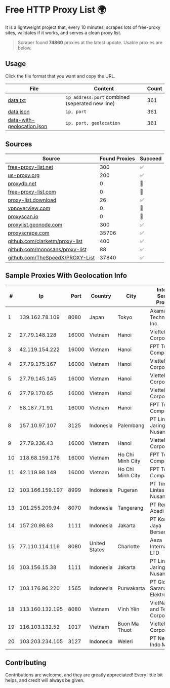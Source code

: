 
# Free HTTP Proxy List 🌍

It is a lightweight project that, every 10 minutes, scrapes lots of free-proxy sites, validates if it works, and serves a clean proxy list.


> Scraper found **74860** proxies at the latest update. Usable proxies are below.

## Usage

Click the file format that you want and copy the URL.


|File|Content|Count|
|----|-------|-----|
|[data.txt](https://raw.githubusercontent.com/themiralay/Proxy-List-World/master/data.txt)|`ip_address:port` combined (seperated new line)|361|
|[data.json](https://raw.githubusercontent.com/themiralay/Proxy-List-World/master/data.json)|`ip, port`|361|
|[data-with-geolocation.json](https://raw.githubusercontent.com/themiralay/Proxy-List-World/master/data-with-geolocation.json)|`ip, port, geolocation`|361|

## Sources

|Source|Found Proxies|Succeed|
|------|-------------|-------|
|[free-proxy-list.net](https://free-proxy-list.net)|300|✅|
|[us-proxy.org](https://www.us-proxy.org)|200|✅|
|[proxydb.net](http://proxydb.net)|0|🚫|
|[free-proxy-list.com](https://free-proxy-list.com/?page=&port=&type%5B%5D=http&type%5B%5D=https&up_time=0&search=Search)|0|🚫|
|[proxy-list.download](https://www.proxy-list.download/HTTP)|26|✅|
|[vpnoverview.com](https://vpnoverview.com/privacy/anonymous-browsing/free-proxy-servers)|0|🚫|
|[proxyscan.io](https://www.proxyscan.io)|0|🚫|
|[proxylist.geonode.com](https://proxylist.geonode.com/api/proxy-list?limit=300&page=1&sort_by=lastChecked&sort_type=desc&protocols=http,https)|300|✅|
|[proxyscrape.com](https://api.proxyscrape.com/v2/?request=displayproxies&protocol=http&timeout=10000&country=all&ssl=all&anonymity=all)|35706|✅|
|[github.com/clarketm/proxy-list](https://raw.githubusercontent.com/clarketm/proxy-list/master/proxy-list-raw.txt)|400|✅|
|[github.com/monosans/proxy-list](https://raw.githubusercontent.com/monosans/proxy-list/main/proxies/http.txt)|88|✅|
|[github.com/TheSpeedX/PROXY-List](https://raw.githubusercontent.com/TheSpeedX/PROXY-List/master/http.txt)|37840|✅|


## Sample Proxies With Geolocation Info

|#|Ip|Port|Country|City|Internet Service Provider|
|-|--|----|-------|----|-------------------------|
|1|139.162.78.109|8080|Japan|Tokyo|Akamai Technologies, Inc.|
|2|27.79.148.128|16000|Vietnam|Hanoi|Viettel Corporation|
|3|42.119.154.222|16000|Vietnam|Hanoi|FPT Telecom Company|
|4|27.79.175.167|16000|Vietnam|Hanoi|Viettel Corporation|
|5|27.79.145.145|16000|Vietnam|Hanoi|Viettel Corporation|
|6|27.79.170.65|16000|Vietnam|Hanoi|Viettel Corporation|
|7|58.187.71.91|16000|Vietnam|Hanoi|FPT Telecom Company|
|8|157.10.97.107|3125|Indonesia|Palembang|PT Lintas Jaringan Nusantara|
|9|27.79.236.43|16000|Vietnam|Hanoi|Viettel Corporation|
|10|118.68.159.176|16000|Vietnam|Ho Chi Minh City|FPT Telecom Company|
|11|42.119.98.149|16000|Vietnam|Ho Chi Minh City|FPT Telecom Company|
|12|103.166.159.197|8999|Indonesia|Pugeran|PT Timor Lintas Nusantara|
|13|101.255.209.94|8070|Indonesia|Tangerang|PT Remala Abadi|
|14|157.20.98.63|1111|Indonesia|Jakarta|PT Konnek Jaya Bersama|
|15|77.110.114.116|8080|United States|Charlotte|Aeza International LTD|
|16|103.156.15.38|1111|Indonesia|Jakarta|PT Lintas Jaringan Nusantara|
|17|103.176.96.220|1565|Indonesia|Purwakarta|PT Global Sarana Elektronika|
|18|113.160.132.195|8080|Vietnam|Vĩnh Yên|VietNam Post and Telecom Corporation|
|19|116.103.132.52|1017|Vietnam|Buon Ma Thuot|Viettel Corporation|
|20|103.203.234.105|3127|Indonesia|Weleri|PT Nesta Indo Media|



## Contributing

Contributions are welcome, and they are greatly appreciated! Every
little bit helps, and credit will always be given.

